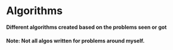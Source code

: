# Algorithms
**Different algorithms created based on the problems seen or got**
#### Note: Not all algos written for problems around myself.
